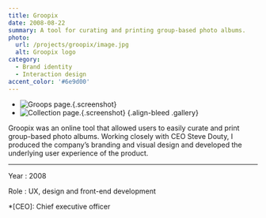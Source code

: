 ```yaml
---
title: Groopix
date: 2008-08-22
summary: A tool for curating and printing group-based photo albums.
photo:
  url: /projects/groopix/image.jpg
  alt: Groopix logo
category:
  - Brand identity
  - Interaction design
accent_color: '#6e9d00'
---
```

* ![Groops page.](screenshot_groops.png){.screenshot}
* ![Collection page.](screenshot_collection.png){.screenshot}
  {.align-bleed .gallery}

Groopix was an online tool that allowed users to easily curate and print group-based photo albums. Working closely with CEO Steve Douty, I produced the company’s branding and visual design and developed the underlying user experience of the product.

---

Year
: 2008

Role
: UX, design and front-end development

*[CEO]: Chief executive officer
